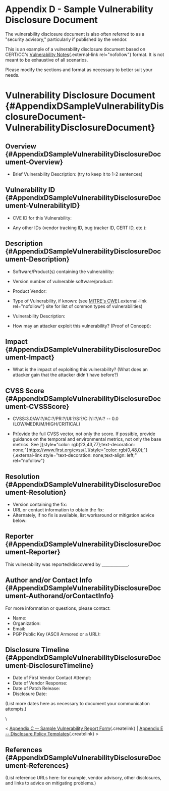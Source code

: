 # Appendix D - Sample Vulnerability Disclosure Document 








The vulnerability disclosure document is also often referred to as a
\"security advisory,\" particularly if published by the vendor.

This is an example of a vulnerability disclosure document based on
CERT/CC\'s [Vulnerability
Notes](https://www.kb.cert.org/vuls/){.external-link
rel="nofollow"} format. It is not meant to be exhaustive of all
scenarios.

Please modify the sections and format as necessary to better suit your
needs.

# Vulnerability Disclosure Document {#AppendixDSampleVulnerabilityDisclosureDocument-VulnerabilityDisclosureDocument}

## Overview {#AppendixDSampleVulnerabilityDisclosureDocument-Overview}

-   Brief Vulnerability Description: (try to keep it to 1-2 sentences)

## Vulnerability ID {#AppendixDSampleVulnerabilityDisclosureDocument-VulnerabilityID}

-   CVE ID for this Vulnerability:

-   Any other IDs (vendor tracking ID, bug tracker ID, CERT ID, etc.):

## Description {#AppendixDSampleVulnerabilityDisclosureDocument-Description}

-   Software/Product(s) containing the vulnerability:

-   Version number of vulnerable software/product:

-   Product Vendor:

-   Type of Vulnerability, if known: (see [MITRE\'s
    CWE](https://cwe.mitre.org/){.external-link rel="nofollow"} site for
    list of common types of vulnerabilities)

-   Vulnerability Description:

-   How may an attacker exploit this vulnerability? (Proof of Concept):

## Impact {#AppendixDSampleVulnerabilityDisclosureDocument-Impact}

-   What is the impact of exploiting this vulnerability? (What does an
    attacker gain that the attacker didn\'t have before?)

## CVSS Score {#AppendixDSampleVulnerabilityDisclosureDocument-CVSSScore}

-   CVSS:3.0/AV:?/AC:?/PR:?/UI:?/S:?/C:?/I:?/A:? -- 0.0
    (LOW/MEDIUM/HIGH/CRITICAL)

-   Pr[ovide the full CVSS vector, not only the score. If possible,
    provide guidance on the temporal and environmental metrics, not only
    the base metrics. See
    ]{style="color: rgb(23,43,77);text-decoration: none;"}[https://www.first.org/cvss/[.]{style="color: rgb(0,48,0);"}](https://www.first.org/cvss/){.external-link
    style="text-decoration: none;text-align: left;" rel="nofollow"}

## Resolution {#AppendixDSampleVulnerabilityDisclosureDocument-Resolution}

-   Version containing the fix:
-   URL or contact information to obtain the fix:
-   Alternately, if no fix is available, list workaround or mitigation
    advice below:

## Reporter {#AppendixDSampleVulnerabilityDisclosureDocument-Reporter}

This vulnerability was reported/discovered by
\_\_\_\_\_\_\_\_\_\_\_\_\_.

## Author and/or Contact Info {#AppendixDSampleVulnerabilityDisclosureDocument-Authorand/orContactInfo}

For more information or questions, please contact:

-   Name:
-   Organization:
-   Email:
-   PGP Public Key (ASCII Armored or a URL):

## Disclosure Timeline {#AppendixDSampleVulnerabilityDisclosureDocument-DisclosureTimeline}

-   Date of First Vendor Contact Attempt:
-   Date of Vendor Response:
-   Date of Patch Release:
-   Disclosure Date:

(List more dates here as necessary to document your communication
attempts.)

\



\< [Appendix C -- Sample Vulnerability Report
Form](/confluence/pages/createpage.action?spaceKey=CVD&title=Appendix+C+%E2%80%93+Sample+Vulnerability+Report+Form&linkCreation=true&fromPageId=47677525){.createlink}
\| [Appendix E -- Disclosure Policy
Templates](/confluence/pages/createpage.action?spaceKey=CVD&title=Appendix+E+%E2%80%93+Disclosure+Policy+Templates&linkCreation=true&fromPageId=47677525){.createlink}
\>



## References {#AppendixDSampleVulnerabilityDisclosureDocument-References}

(List reference URLs here: for example, vendor advisory, other
disclosures, and links to advice on mitigating problems.)












